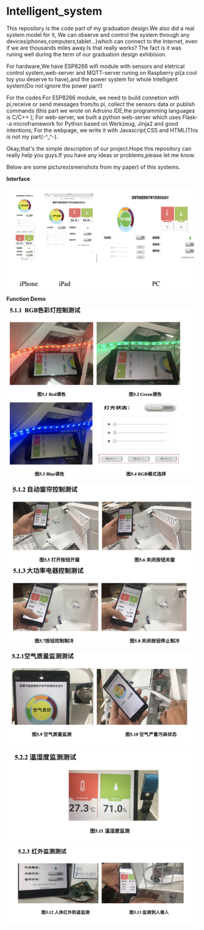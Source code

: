 # Intelligent_system


This repository is the code part of my graduation design.We also did a real system model for it,
We can observe and control the system through any devices(phones,computers,tablet...)which can connect to the Internet,
even if we are thousands miles away.Is that really works? The fact is it was runing well during the term of our graduation design exhibision.


For hardware,We have ESP8266 wifi module with sensors and eletrical control system,web-server and MQTT-server runing on Raspberry pi(a cool toy you deserve to have),and the power system for whole Intelligent system(Do not ignore the power part!)

For the codes:For ESP8266 module, we need to build connetion with pi,receive or send messages from/to pi, collect the sensors data or publish commands
(this part we wrote on Adruino IDE,the programming languages is C/C++ );
For web-server, we built a python web-server which uses Flask--a microframework for Python based on Werkzeug, Jinja2 and good intentions;
For the webpage, we write it with Javascript,CSS and HTML(This is not my part(-^_^-). 

Okay,that's the simple description of our project.Hope this repository can really help you guys.If you have any ideas or problems,please let me know.


Below are some pictures(sreenshots from my paper) of this systems.

**Interface**

![markdown](https://raw.githubusercontent.com/Robin-Dong/Intelligent-system/master/web-server/static/readme_img/1.png)

**Function Demo**

![markdown](https://raw.githubusercontent.com/Robin-Dong/Intelligent-system/master/web-server/static/readme_img/2.png)

![markdown](https://raw.githubusercontent.com/Robin-Dong/Intelligent-system/master/web-server/static/readme_img/3.png)

![markdown](https://raw.githubusercontent.com/Robin-Dong/Intelligent-system/master/web-server/static/readme_img/4.png)

![markdown](https://raw.githubusercontent.com/Robin-Dong/Intelligent-system/master/web-server/static/readme_img/5.png)

![markdown](https://raw.githubusercontent.com/Robin-Dong/Intelligent-system/master/web-server/static/readme_img/6.png)
